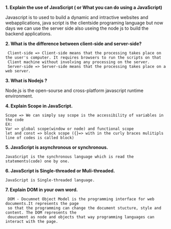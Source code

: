 **1. Explain the use of JavaScript ( or What you can do using a JavaScript)**
   
   Javascript is to used to build a dynamic and intractive websites and webapplications, java script is the clientside programing language 
   but now days we can use the server side also useing the node js to build the backend applications.
   
**2. What is the difference between client-side and server-side?**

     Client-side => Client-side means that the processing takes place on the user's computer. It requires browsers to run the scripts on that
     Client machine without involving any processing on the server.
     Server-side => Server-side means that the processing takes place on a web server.

**3. What is Nodejs ?**
    
   Node.js is the open-sourse and cross-platform javascript runtime environment.
 
**4. Explain Scope in JavaScript.**
  
    Scope => We can simply say scope is the accessibility of variables in the code
    EX:
    Var => global scope(window or node) and functional scope
    let and const => block scope ({}=> with in the curly braces mulitipls line of codes is called block)
    
 **5. JavaScript is asynchronous or synchronous.**
 
    JavaScript is the synchronous language which is read the statements(code) one by one.
    
**6. JavaScript is Single-threaded or Muli-threaded.**

    JavaScript is Single-threaded language.
    
 **7. Explain DOM in your own word.**
     
     DOM - Documnet Object Model is the programming interface for web documents.It represents the page 
     so that the programming can change the document stucture, style and content. The DOM represents the
     doucument as node and objects that way programming languages can interact with the page.
